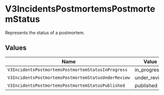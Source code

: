 # V3IncidentsPostmortemsPostmortemStatus

Represents the status of a postmortem.


## Values

| Name                                                | Value                                               |
| --------------------------------------------------- | --------------------------------------------------- |
| `V3IncidentsPostmortemsPostmortemStatusInProgress`  | in_progress                                         |
| `V3IncidentsPostmortemsPostmortemStatusUnderReview` | under_review                                        |
| `V3IncidentsPostmortemsPostmortemStatusPublished`   | published                                           |